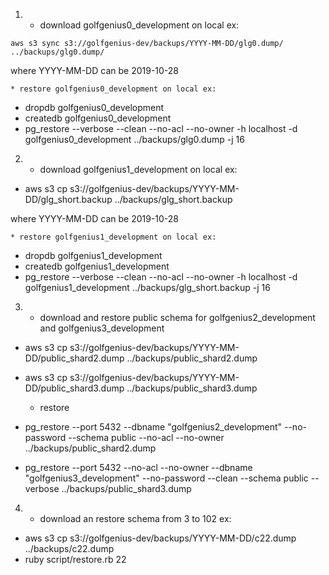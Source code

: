 1.  * download golfgenius0_development on local ex:

`aws s3 sync s3://golfgenius-dev/backups/YYYY-MM-DD/glg0.dump/ ../backups/glg0.dump/`

where YYYY-MM-DD can be 2019-10-28
    
    * restore golfgenius0_development on local ex:

* dropdb golfgenius0_development
* createdb golfgenius0_development
* pg_restore --verbose --clean --no-acl --no-owner -h localhost -d golfgenius0_development ../backups/glg0.dump -j 16

2.  * download golfgenius1_development on local ex:

* aws s3 cp s3://golfgenius-dev/backups/YYYY-MM-DD/glg_short.backup ../backups/glg_short.backup

where YYYY-MM-DD can be 2019-10-28

    * restore golfgenius1_development on local ex:

* dropdb golfgenius1_development
* createdb golfgenius1_development
* pg_restore --verbose --clean --no-acl --no-owner -h localhost -d golfgenius1_development ../backups/glg_short.backup -j 16

3.  * download and restore public schema for golfgenius2_development and golfgenius3_development

* aws s3 cp s3://golfgenius-dev/backups/YYYY-MM-DD/public_shard2.dump ../backups/public_shard2.dump
* aws s3 cp s3://golfgenius-dev/backups/YYYY-MM-DD/public_shard3.dump ../backups/public_shard3.dump 

    * restore

* pg_restore --port 5432 --dbname "golfgenius2_development" --no-password --schema public --no-acl --no-owner ../backups/public_shard2.dump
* pg_restore --port 5432 --no-acl --no-owner --dbname "golfgenius3_development" --no-password --clean --schema public --verbose ../backups/public_shard3.dump

4.  * download an restore schema from 3 to 102 ex:

* aws s3 cp s3://golfgenius-dev/backups/YYYY-MM-DD/c22.dump ../backups/c22.dump
* ruby script/restore.rb 22

 

